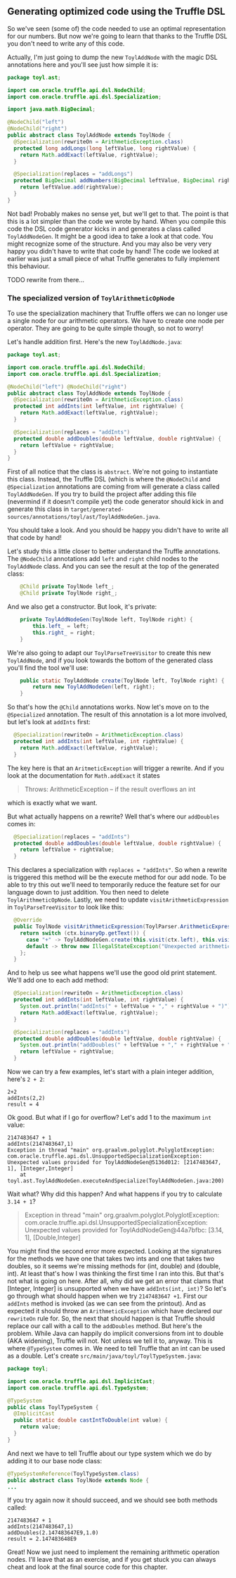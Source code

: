 ## Generating optimized code using the Truffle DSL

So we've seen (some of) the code needed to use an optimal
representation for our numbers. But now we're going to learn that
thanks to the Truffle DSL you don't need to write any of this code.

Actually, I'm just going to dump the new `ToylAddNode` with the magic
DSL annotations here and you'll see just how simple it is:

```java
package toyl.ast;

import com.oracle.truffle.api.dsl.NodeChild;
import com.oracle.truffle.api.dsl.Specialization;

import java.math.BigDecimal;

@NodeChild("left")
@NodeChild("right")
public abstract class ToylAddNode extends ToylNode {
  @Specialization(rewriteOn = ArithmeticException.class)
  protected long addLongs(long leftValue, long rightValue) {
    return Math.addExact(leftValue, rightValue);
  }

  @Specialization(replaces = "addLongs")
  protected BigDecimal addNumbers(BigDecimal leftValue, BigDecimal rightValue) {
    return leftValue.add(rightValue);
  }
}
```

Not bad! Probably makes no sense yet, but we'll get to that. The point
is that this is a lot simpler than the code we wrote by hand. When you
compile this code the DSL code generator kicks in and generates a
class called `ToylAddNodeGen`. It might be a good idea to take a look
at that code. You might recognize some of the structure. And you may
also be very very happy you didn't have to write that code by hand!
The code we looked at earlier was just a small piece of what Truffle
generates to fully implement this behaviour.


TODO rewrite from there...



### The specialized version of `ToylArithmeticOpNode`

To use the specialization machinery that Truffle offers we can no
longer use a single node for our arithmetic operators. We have to
create one node per operator. They are going to be quite simple
though, so not to worry!

Let's handle addition first. Here's the new `ToylAddNode.java`:

```java
package toyl.ast;

import com.oracle.truffle.api.dsl.NodeChild;
import com.oracle.truffle.api.dsl.Specialization;

@NodeChild("left") @NodeChild("right")
public abstract class ToylAddNode extends ToylNode {
  @Specialization(rewriteOn = ArithmeticException.class)
  protected int addInts(int leftValue, int rightValue) {
    return Math.addExact(leftValue, rightValue);
  }

  @Specialization(replaces = "addInts")
  protected double addDoubles(double leftValue, double rightValue) {
    return leftValue + rightValue;
  }
}
```

First of all notice that the class is `abstract`. We're not going to
instantiate this class. Instead, the Truffle DSL (which is where the
`@NodeChild` and `@Specialization` annotations are coming from will
generate a class called `ToylAddNodeGen`. If you try to build the
project after adding this file (nevermind if it doesn't compile yet)
the code generator should kick in and generate this class in
`target/generated-sources/annotations/toyl/ast/ToylAddNodeGen.java`.

You should take a look. And you should be happy you didn't have to
write all that code by hand!

Let's study this a little closer to better understand the Truffle
annotations. The `@NodeChild` annotations add `left` and `right` child
nodes to the `ToylAddNode` class. And you can see the result at the
top of the generated class:

```java
    @Child private ToylNode left_;
    @Child private ToylNode right_;
```

And we also get a constructor. But look, it's private:

```java
    private ToylAddNodeGen(ToylNode left, ToylNode right) {
        this.left_ = left;
        this.right_ = right;
    }
```

We're also going to adapt our `ToylParseTreeVisitor` to create this
new `ToylAddNode`, and if you look towards the bottom of the generated
class you'll find the tool we'll use:

```java
    public static ToylAddNode create(ToylNode left, ToylNode right) {
        return new ToylAddNodeGen(left, right);
    }
```

So that's how the `@Child` annotations works. Now let's move on to the
`@Specialized` annotation. The result of this annotation is a lot more
involved, but let's look at `addInts` first: 

```java
  @Specialization(rewriteOn = ArithmeticException.class)
  protected int addInts(int leftValue, int rightValue) {
    return Math.addExact(leftValue, rightValue);
  }
```

The key here is that an `AritmeticException` will trigger a
rewrite. And if you look at the documentation for `Math.addExact` it
states 

> Throws: ArithmeticException – if the result overflows an int

which is exactly what we want.

But what actually happens on a rewrite? Well that's where our
`addDoubles` comes in:


```java
  @Specialization(replaces = "addInts")
  protected double addDoubles(double leftValue, double rightValue) {
    return leftValue + rightValue;
  }
```

This declares a specialization with `replaces = "addInts"`. So when a
rewrite is triggered this method will be the execute method for our
add node. To be able to try this out we'll need to temporarily reduce
the feature set for our language down to just addition. You then need
to delete `ToylArithmeticOpNode`. Lastly, we need to update
`visitArithmeticExpression` in `ToylParseTreeVisitor` to look like
this:

```java
  @Override
  public ToylNode visitArithmeticExpression(ToylParser.ArithmeticExpressionContext ctx) {
    return switch (ctx.binaryOp.getText()) {
      case "+" -> ToylAddNodeGen.create(this.visit(ctx.left), this.visit(ctx.right));
      default -> throw new IllegalStateException("Unexpected arithmetic operator: " + ctx.binaryOp.getText());
    };
  }
```	

And to help us see what happens we'll use the good old print
statement. We'll add one to each add method:

```java
  @Specialization(rewriteOn = ArithmeticException.class)
  protected int addInts(int leftValue, int rightValue) {
    System.out.println("addInts(" + leftValue + "," + rightValue + ")");
    return Math.addExact(leftValue, rightValue);
  }

  @Specialization(replaces = "addInts")
  protected double addDoubles(double leftValue, double rightValue) {
    System.out.println("addDoubles(" + leftValue + "," + rightValue + ")");
    return leftValue + rightValue;
  }
```

Now we can try a few examples, let's start with a plain integer
addition, here's `2 + 2`:

```
2+2
addInts(2,2)
result = 4
```

Ok good. But what if I go for overflow? Let's add 1 to the maximum `int`
value:

```
2147483647 + 1
addInts(2147483647,1)
Exception in thread "main" org.graalvm.polyglot.PolyglotException: com.oracle.truffle.api.dsl.UnsupportedSpecializationException: Unexpected values provided for ToylAddNodeGen@5136d012: [2147483647, 1], [Integer,Integer]
	at toyl.ast.ToylAddNodeGen.executeAndSpecialize(ToylAddNodeGen.java:200)
```

Wait what? Why did this happen? And what happens if you try to
calculate `3.14 + 1`?

> Exception in thread "main" org.graalvm.polyglot.PolyglotException: com.oracle.truffle.api.dsl.UnsupportedSpecializationException: Unexpected values provided for ToylAddNodeGen@44a7bfbc: [3.14, 1], [Double,Integer]

You might find the second error more expected. Looking at the
signatures for the methods we have one that takes two ints and one
that takes two doubles, so it seems we're missing methods for (int,
double) and (double, int). At least that's how I was thinking the
first time I ran into this. But that's not what is going on
here. After all, why did we get an error that clams that [Integer,
Integer] is unsupported when we have `addInts(int, int)`? So let's go
through what should happen when we try `2147483647 +1`. First our
`addInts` method is invoked (as we can see from the printout). And as
expected it should throw an `ArithmeticException` which have declared
our `rewriteOn` rule for. So, the next that should happen is that
Truffle should replace our call with a call to the `addDoubles`
method. But here's the problem. While Java can happily do implicit
conversions from int to double (AKA widening), Truffle will not. Not
unless we tell it to, anyway. This is where `@TypeSystem` comes in. We
need to tell Truffle that an int can be used as a double. Let's create
`src/main/java/toyl/ToylTypeSystem.java`:

```java
package toyl;

import com.oracle.truffle.api.dsl.ImplicitCast;
import com.oracle.truffle.api.dsl.TypeSystem;

@TypeSystem
public class ToylTypeSystem {
  @ImplicitCast
  public static double castIntToDouble(int value) {
    return value;
  }
}
```

And next we have to tell Truffle about our type system which we do by
adding it to our base node class:

```java
@TypeSystemReference(ToylTypeSystem.class)
public abstract class ToylNode extends Node {
...
```

If you try again now it should succeed, and we should see both methods
called:

```
2147483647 + 1
addInts(2147483647,1)
addDoubles(2.147483647E9,1.0)
result = 2.147483648E9
```

Great! Now we just need to implement the remaining arithmetic
operation nodes. I'll leave that as an exercise, and if you get stuck
you can always cheat and look at the final source code for this
chapter.
